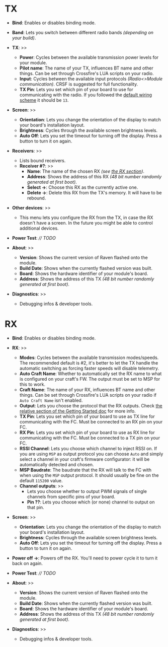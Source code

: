 # TX

+ **Bind**: Enables or disables binding mode.
+ **Band**: Lets you switch between different radio bands _(depending on your build)_.
+ **TX**: >>
    + **Power**: Cycles between the available transmission power levels for your module.
    + **Pilot name**: The name of your TX, influences BT name and other things. Can be set through Crossfire's LUA scripts on your radio.
    + **Input**: Cycles between the available input protocols _(Radio<>Module communication)_. CRSF is suggested for full functionality.
    + **TX Pin**: Lets you set which pin of your board to use for communicating with the radio. If you followed the [default wiring scheme](tx_module.md#Build) it should be `13`.
+ **Screen**: >>
    + **Orientation**: Lets you change the orientation of the display to match your board's installation layout.
    + **Brightness**: Cycles through the available screen brightness levels.
    + **Auto Off**: Lets you set the timeout for turning off the display. Press a button to turn it on again.

+ **Receivers**: >>
    + Lists bound receivers.
    + **Receiver #?**: >>
        + **Name**: The name of the chosen RX _(see [the RX section](#RX))_.
        + **Address**: Shows the address of this RX _(48 bit number randomly generated at first boot)_.
        + **Select →**: Choose this RX as the currently active one.
        + **Delete →**: Delete this RX from the TX's memory. It will have to be rebound.
+ **Other devices**: >>
    + This menu lets you configure the RX from the TX, in case the RX doesn't have a screen. In the future you might be able to control additional devices.
+ **Power Test**: _// TODO_
+ **About**: >>
    + **Version**: Shows the current version of Raven flashed onto the module.
    + **Build Date**: Shows when the currently flashed version was built.
    + **Board**: Shows the hardware identifier of your module's board.
    + **Address**: Shows the address of this TX _(48 bit number randomly generated at first boot)_.
+ **Diagnostics**: >>
    + Debugging infos & developer tools.

# RX

+ **Bind**: Enables or disables binding mode.
+ **RX**: >>
    + **Modes**: Cycles between the available transmission modes/speeds. The recommended default is #2, it's better to let the TX handle the automatic switching as forcing faster speeds will disable telemetry.
    + **Auto Craft Name**: Whether to automatically set the RX name to what is configured on your craft's FW. The output must be set to MSP for this to work.
    + **Craft Name**: The name of your RX, influences BT name and other things. Can be set through Crossfire's LUA scripts on your radio if `Auto Craft Name` isn't enabled.
    + **Output**: Lets you choose the protocol that the RX outputs. Check [the relative section of the Getting Started doc](getting_started.md#available-output-protocols) for more info.
    + **TX Pin**: Lets you set which pin of your board to use as TX line for communicating with the FC. Must be connected to an RX pin on your FC.
    + **RX Pin**: Lets you set which pin of your board to use as RX line for communicating with the FC. Must be connected to a TX pin on your FC.
    + **RSSI Channel**: Lets you choose which channel to inject RSSI on. If you are using `MSP` as output protocol you can choose `Auto` and simply select a channel in your craft's firmware configurator: it will be automatically detected and chosen.
    + **MSP Baudrate**: The baudrate that the RX will talk to the FC with when using the `MSP` output protocol. It should usually be fine on the default `115200` value.
    + **Channel outputs**: >>
        + Lets you choose whether to output PWM signals of single channels from specific pins of your board.
        + **Pin ??**: Lets you choose which (or none) channel to output on that pin.
+ **Screen**: >>
    + **Orientation**: Lets you change the orientation of the display to match your board's installation layout.
    + **Brightness**: Cycles through the available screen brightness levels.
    + **Auto Off**: Lets you set the timeout for turning off the display. Press a button to turn it on again.

+ **Power off →**: Powers off the RX. You'll need to power cycle it to turn it back on again.
+ **Power Test**: _// TODO_
+ **About**: >>
    + **Version**: Shows the current version of Raven flashed onto the module.
    + **Build Date**: Shows when the currently flashed version was built.
    + **Board**: Shows the hardware identifier of your module's board.
    + **Address**: Shows the address of this TX _(48 bit number randomly generated at first boot)_.
+ **Diagnostics**: >>
    + Debugging infos & developer tools.

